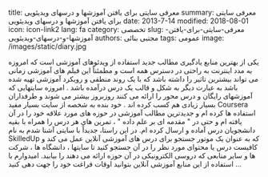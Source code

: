title: معرفی سایتی برای یافتن آموزشها و درسهای ویدیئویی
summary: معرفی سایتی برای یافتن آموزشها و درسهای ویدیئویی
date: 2013-7-14
modified: 2018-08-01
icon:  icon-link2
lang: fa
category: تخصصی
slug: معرفی-سایتی-برای-یافتن-آموزشها-و-درسهای-ویدیئویی
authors: مجتبی بنائی
tags: عمومی
image: /images/static/diary.jpg

یکی از بهترین منابع یادگیری مطالب جدید استفاده از ویدئوهای آموزشی است که امروزه به مدد اینترنت به راحتی در دسترس همه است و مطمئناً این فیلم های آموزشی زمانی می تواند بیشترین تاثیر را داشته باشد که با یک روند منطقی و رویکرد آموزشی تهیه شده باشد به عبارت دیگر به شکل و قالب یک درس درآمده باشد .  امروزه سایتهایی که آموزشهای رایگان و درس محور را ارائه می کنند روزبروز بیشتر می شوند و طرفداران بسیار زیادی هم کسب کرده اند . خود بنده به شخصه از سایت بسیار مفید Coursera استفاده ها کرده ام و جدیدترین مطالب آموزشی در حوزه های مورد علاقه خود را در آن یافته ام و حتی در " مقدمه ای بر علم داده " ، تمرین های هر درس را همراه با بقیه دانشجویان درس آماده و ارسال کرده ام.  در این راستا، جدیداً با سایتی آشنا شدم به نام SkilledUp که به عنوان یک موتور جستجو برای درس های آموزشی آنلاین عمل می کند و کافیست درس یا محتوای مورد نظر را در آن جستجو کنید تا سایتها ، دانشگاه ها ، شرکت ها و سایر منابعی که دروسی الکترونیکی در آن حوزه ارائه می دهند را بیابید.  امیدوارم با استفاده از این منابع آموزشی آنلاین بتوانید اوقات فراغت خود را جهت دهی کنید ...